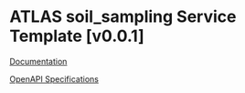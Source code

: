 # ATLAS soil_sampling Service Template \[v0.0.1\]

[Documentation](https://htmlpreview.github.io/?https://github.com/atlasH2020-templates/soil_sampling/blob/v0/doc.html)

[OpenAPI Specifications](https://sensorsystems.iais.fraunhofer.de/doc/?url=https://raw.githubusercontent.com/atlasH2020-templates/soil_sampling/v0/oas)  
